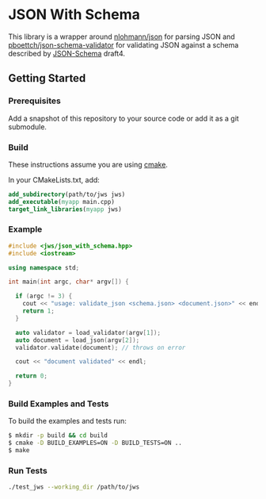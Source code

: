 # JSON With Schema

This library is a wrapper around [nlohmann/json](https://github.com/nlohmann/json/releases) for parsing
JSON and [pboettch/json-schema-validator](https://github.com/pboettch/json-schema-validator) for validating
JSON against a schema described by [JSON-Schema](http://json-schema.org) draft4.

## Getting Started

### Prerequisites

Add a snapshot of this repository to your source code or add it as a git submodule.

### Build

These instructions assume you are using [cmake](cmake.org).

In your CMakeLists.txt, add:
```CMake
add_subdirectory(path/to/jws jws)
add_executable(myapp main.cpp)
target_link_libraries(myapp jws)
```

### Example

```C++
#include <jws/json_with_schema.hpp>
#include <iostream>

using namespace std;

int main(int argc, char* argv[]) {

  if (argc != 3) {
    cout << "usage: validate_json <schema.json> <document.json>" << endl;
    return 1;
  }

  auto validator = load_validator(argv[1]);
  auto document = load_json(argv[2]);
  validator.validate(document); // throws on error

  cout << "document validated" << endl;

  return 0;
}
```

### Build Examples and Tests

To build the examples and tests run:
```bash
$ mkdir -p build && cd build
$ cmake -D BUILD_EXAMPLES=ON -D BUILD_TESTS=ON ..
$ make
```

### Run Tests
```bash
./test_jws --working_dir /path/to/jws
```
